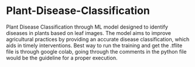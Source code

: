 # Plant-Disease-Classification
Plant Disease Classification through ML model designed to identify diseases in plants based on leaf images. The model aims to improve agricultural practices by providing an accurate disease classification, which aids in timely interventions.
Best way to run the training and get the .tflite file is through google colab, going through the comments in the python file would be the guideline for a proper execution.
